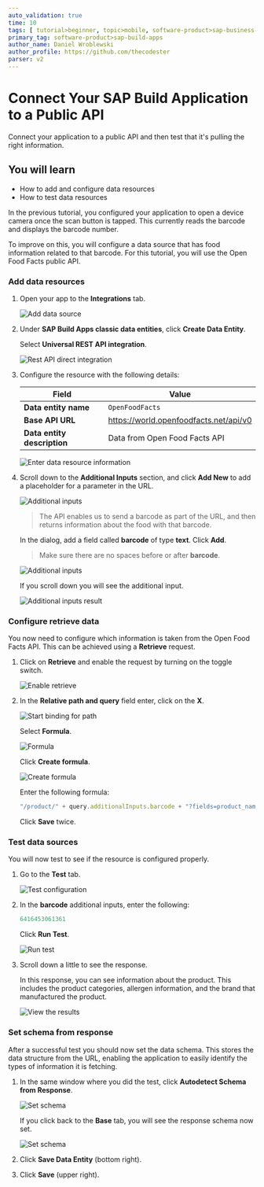 ```yaml
---
auto_validation: true
time: 10
tags: [ tutorial>beginner, topic>mobile, software-product>sap-business-technology-platform]
primary_tag: software-product>sap-build-apps
author_name: Daniel Wroblewski
author_profile: https://github.com/thecodester
parser: v2
---
```

 
# Connect Your SAP Build Application to a Public API
<!-- description --> Connect your application to a public API and then test that it's pulling the right information.

## You will learn
  - How to add and configure data resources
  - How to test data resources

In the previous tutorial, you configured your application to open a device camera once the scan button is tapped. This currently reads the barcode and displays the barcode number.

To improve on this, you will configure a data source that has food information related to that barcode. For this tutorial, you will use the Open Food Facts public API.


### Add data resources


1. Open your app to the **Integrations** tab.
   
    ![Add data source](add_data_source.png)

2. Under **SAP Build Apps classic data entities**, click **Create Data Entity**.

    Select **Universal REST API integration**.

    ![Rest API direct integration](add_data_resource.png)

3. Configure the resource with the following details:

    | Field | Value |
    |-------|-------|
    | **Data entity name** | `OpenFoodFacts` |
    | **Base API URL** | <https://world.openfoodfacts.net/api/v0> |
    | **Data entity description** | Data from Open Food Facts API |

    ![Enter data resource information](Enter_data_resource.png)

4. Scroll down to the **Additional Inputs** section, and click **Add New** to add a placeholder for a parameter in the URL.

    ![Additional inputs](additional-inputs1.png)

    >The API enables us to send a barcode as part of the URL, and then returns information about the food with that barcode.

    In the dialog, add a field called **barcode** of type **text**. Click **Add**.

    >Make sure there are no spaces before or after **barcode**.

    ![Additional inputs](additional-inputs2.png)

    If you scroll down you will see the additional input.

    ![Additional inputs result](additional-inputs3.png)





### Configure retrieve data
You now need to configure which information is taken from the Open Food Facts API. This can be achieved using a **Retrieve** request.

1. Click on **Retrieve** and enable the request by turning on the toggle switch.

    ![Enable retrieve](configure1.png)

3. In the **Relative path and query** field enter, click on the **X**.

    ![Start binding for path](configure2.png)

    Select **Formula**.

    ![Formula](configure3.png)

    Click **Create formula**.

    ![Create formula](configure4.png)

    Enter the following formula:

    ```JavaScript
    "/product/" + query.additionalInputs.barcode + "?fields=product_name,nutriments,image_front_url"
    ```

    Click **Save** twice.


 



### Test data sources
You will now test to see if the resource is configured properly.

1. Go to the **Test** tab.

    ![Test configuration](test1.png)

2. In the **barcode** additional inputs,  enter the following:

    ```JavaScript
    6416453061361
    ```

    Click **Run Test**.

    ![Run test](test2.png)

3. Scroll down a little to see the response.

    In this response, you can see information about the product. This includes the product categories, allergen information, and the brand that manufactured the product.

    ![View the results](test_results.png)



### Set schema from response

After a successful test you should now set the data schema. This stores the data structure from the URL, enabling the application to easily identify the types of information it is fetching.

1. In the same window where you did the test, click **Autodetect Schema from Response**.

    ![Set schema](set_schema.png)

    If you click back to the **Base** tab, you will see the response schema now set.

    ![Set schema](set_schema2.png)

2. Click **Save Data Entity** (bottom right).

3. Click **Save** (upper right).



